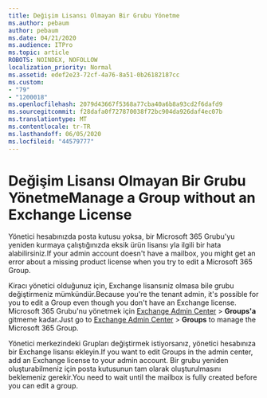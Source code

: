 ```yaml
---
title: Değişim Lisansı Olmayan Bir Grubu Yönetme
ms.author: pebaum
author: pebaum
ms.date: 04/21/2020
ms.audience: ITPro
ms.topic: article
ROBOTS: NOINDEX, NOFOLLOW
localization_priority: Normal
ms.assetid: edef2e23-72cf-4a76-8a51-0b26182187cc
ms.custom:
- "79"
- "1200018"
ms.openlocfilehash: 2079d43667f5368a77cba40a6b8a93cd2f6dafd9
ms.sourcegitcommit: f28dafa0f727870038f72bc904da926daf4ec07b
ms.translationtype: MT
ms.contentlocale: tr-TR
ms.lasthandoff: 06/05/2020
ms.locfileid: "44579777"
---
```

# <a name="manage-a-group-without-an-exchange-license"></a><span data-ttu-id="c78e0-102">Değişim Lisansı Olmayan Bir Grubu Yönetme</span><span class="sxs-lookup"><span data-stu-id="c78e0-102">Manage a Group without an Exchange License</span></span>

<span data-ttu-id="c78e0-103">Yönetici hesabınızda posta kutusu yoksa, bir Microsoft 365 Grubu'yu yeniden kurmaya çalıştığınızda eksik ürün lisansı yla ilgili bir hata alabilirsiniz.</span><span class="sxs-lookup"><span data-stu-id="c78e0-103">If your admin account doesn't have a mailbox, you might get an error about a missing product license when you try to edit a Microsoft 365 Group.</span></span>
  
<span data-ttu-id="c78e0-104">Kiracı yönetici olduğunuz için, Exchange lisansıniz olmasa bile grubu değiştirmeniz mümkündür.</span><span class="sxs-lookup"><span data-stu-id="c78e0-104">Because you're the tenant admin, it's possible for you to edit a Group even though you don't have an Exchange license.</span></span> <span data-ttu-id="c78e0-105">Microsoft 365 Grubu'nu yönetmek için [Exchange Admin Center](https://outlook.office365.com/ecp.aspx) \> **Groups'a** gitmeme kadar.</span><span class="sxs-lookup"><span data-stu-id="c78e0-105">Just go to [Exchange Admin Center](https://outlook.office365.com/ecp.aspx) \> **Groups** to manage the Microsoft 365 Group.</span></span>
  
<span data-ttu-id="c78e0-106">Yönetici merkezindeki Grupları değiştirmek istiyorsanız, yönetici hesabınıza bir Exchange lisansı ekleyin.</span><span class="sxs-lookup"><span data-stu-id="c78e0-106">If you want to edit Groups in the admin center, add an Exchange license to your admin account.</span></span> <span data-ttu-id="c78e0-107">Bir grubu yeniden oluşturabilmeniz için posta kutusunun tam olarak oluşturulmasını beklemeniz gerekir.</span><span class="sxs-lookup"><span data-stu-id="c78e0-107">You need to wait until the mailbox is fully created before you can edit a group.</span></span>
  